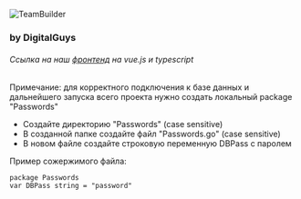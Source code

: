 ![TeamBuilder](https://i.ibb.co/8Ncsm5g/logo.png)
### by DigitalGuys
###### Ссылка на наш [фронтенд] на vue.js и typescript

Примечание: для корректного подключения к базе данных и дальнейшего запуска всего проекта нужно создать локальный package "Passwords"
+ Создайте директорию "Passwords" (case sensitive)
+ В созданной папке создайте файл "Passwords.go" (case sensitive)
+ В новом файле создайте строковую переменную DBPass с паролем

Пример сожержимого файла:

```
package Passwords
var DBPass string = "password"
```

[фронтенд]:https://github.com/kniazevgeny/hackathon2019-politech
